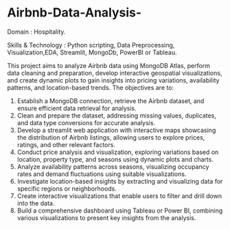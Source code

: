# Airbnb-Data-Analysis-
Domain : Hospitality.


Skills & Technology : Python scripting, Data Preprocessing, Visualization,EDA, Streamlit, MongoDb, PowerBI or Tableau.


This project aims to analyze Airbnb data using MongoDB Atlas, perform data cleaning and preparation, develop interactive geospatial visualizations, and create dynamic plots to gain insights into pricing variations, availability patterns, and location-based trends. The objectives are to:
1.	Establish a MongoDB connection, retrieve the Airbnb dataset, and ensure efficient data retrieval for analysis.
2.	Clean and prepare the dataset, addressing missing values, duplicates, and data type conversions for accurate analysis.
3.	Develop a streamlit web application with interactive maps showcasing the distribution of Airbnb listings, allowing users to explore prices, ratings, and other relevant factors.
4.	Conduct price analysis and visualization, exploring variations based on location, property type, and seasons using dynamic plots and charts.
5.	Analyze availability patterns across seasons, visualizing occupancy rates and demand fluctuations using suitable visualizations.
6.	Investigate location-based insights by extracting and visualizing data for specific regions or neighborhoods.
7.	Create interactive visualizations that enable users to filter and drill down into the data.
8.	Build a comprehensive dashboard using Tableau or Power BI, combining various visualizations to present key insights from the analysis.

